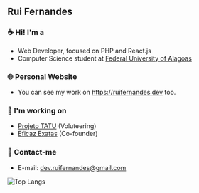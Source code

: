 ## Rui Fernandes

### ☕ Hi! I'm a
- Web Developer, focused on PHP and React.js
- Computer Science student at [Federal University of Alagoas](https://ufal.br)

### 🌐 Personal Website
- You can see my work on https://ruifernandes.dev too.

### 💼 I'm working on
- [Projeto TATU](https://projetotatu.com.br) (Voluteering)
- [Eficaz Exatas](https://eficazexatas.com) (Co-founder)

### 📨 Contact-me
- E-mail: dev.ruifernandes@gmail.com

![Top Langs](https://github-readme-stats.vercel.app/api/top-langs/?username=ruifernandees&hide=blade&layout=compact&theme=tokyonight)
